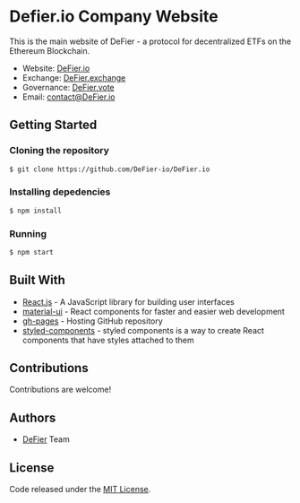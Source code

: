# Defier.io Company Website

This is the main website of DeFier - a protocol for decentralized ETFs on the Ethereum Blockchain.

- Website: [DeFier.io](https://DeFier.io/)
- Exchange: [DeFier.exchange](https://DeFier.exchange/)
- Governance: [DeFier.vote](https://DeFier.vote/)
- Email: [contact@DeFier.io](mailto:contact@defier.io)

## Getting Started

### Cloning the repository

```bash
$ git clone https://github.com/DeFier-io/DeFier.io
```

### Installing depedencies
```bash
$ npm install
```
### Running
```bash
$ npm start
```
## Built With
* [React.js](https://reactjs.org/) - A JavaScript library for building user interfaces
* [material-ui](https://material-ui.com/) - React components for faster and easier web development
* [gh-pages](https://pages.github.com/) - Hosting GitHub repository
* [styled-components](https://styled-components.com/) - styled components is a way to create React components that have styles attached to them

## Contributions
Contributions are welcome! 

## Authors

* [DeFier](https://www.DeFier.io/) Team

## License
Code released under the [MIT License](LICENSE.md).
